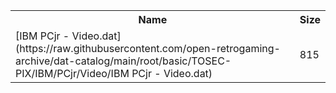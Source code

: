 <table>
<tr><th>Name</th><th>Size</th></tr>
<tr><td>[IBM PCjr - Video.dat](https://raw.githubusercontent.com/open-retrogaming-archive/dat-catalog/main/root/basic/TOSEC-PIX/IBM/PCjr/Video/IBM PCjr - Video.dat)</td><td>815</td></tr>
</table>
